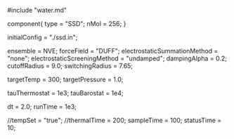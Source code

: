 #include "water.md"


component{
  type = "SSD";
  nMol = 256;
}

initialConfig = "./ssd.in";

ensemble = NVE;
forceField = "DUFF";
electrostaticSummationMethod = "none";
electrostaticScreeningMethod = "undamped";
dampingAlpha = 0.2;
cutoffRadius = 9.0;
switchingRadius = 7.65;

targetTemp = 300;
targetPressure = 1.0;

tauThermostat = 1e3;
tauBarostat = 1e4;

dt = 2.0;
runTime = 1e3;

//tempSet = "true";
//thermalTime = 200;
sampleTime = 100;
statusTime = 10;
